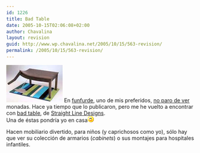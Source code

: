 ```yaml
---
id: 1226
title: Bad Table
date: 2005-10-15T02:06:08+02:00
author: Chavalina
layout: revision
guid: http://www.wp.chavalina.net/2005/10/15/563-revision/
permalink: /2005/10/15/563-revision/
---
```

<img class="imgizqda" src="/imagenes/fotos/badtable.jpg" alt="Bad Table" /> En <a href="http://funfurde.blogspot.com/" target="_blank">funfurde</a>, uno de mis preferidos,  <a href="http://www.chavalina.net/comentar.php?idpost=235" target="_blank">no paro de ver</a> monadas. Hace ya tiempo que lo publicaron, pero me he vuelto a encontrar con <a href="http://funfurde.blogspot.com/2005/09/bad-table.html" target="_blank">bad table</a>, de <a href="http://www.straightlinedesigns.com/" target="_blank">Straight Line Designs</a>.  
Una de éstas pondr&iacute;a yo en casa![emo](/imagenes/emoticonos/sonrisa.gif) 

Hacen mobiliario divertido, para ni&ntilde;os (y caprichosos como yo), s&oacute;lo hay que ver su colecci&oacute;n de armarios (_cabinets_) o sus montajes para hospitales infantiles.